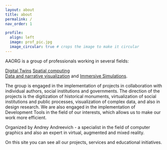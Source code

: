 ```yaml
---
layout: about
title: about
permalink: /
nav_order: 1

profile:
  align: left
  image: prof_pic.jpg
  image_circular: true # crops the image to make it circular
---
```


AAORG is a group of professionals working in several fields:


[Digital Twins](https://en.wikipedia.org/wiki/Digital_twin) 
[Spatial computing](https://en.wikipedia.org/wiki/Spatial_computing/)  
[Data and narrative visualization](https://en.wikipedia.org/wiki/Data_and_information_visualization) and [Immersive Simulations](https://en.wikipedia.org/wiki/Immersive_sim).


The group is engaged in the implementation of projects in collaboration with individual authors, social institutions and governments.
The direction of the projects is the digitization of historical monuments, virtualization of social institutions and public processes, visualization of complex data, and also in design research.
We are also engaged in the implementation of Development Tools in the field of our interests, which allows us to make our work more efficient.

Organized by Andrey Andreevich - a specialist in the field of computer graphics and also an expert in virtual, augmented and mixed reality.

On this site you can see all our projects, services and educational initiatives.
